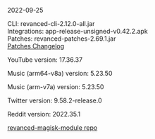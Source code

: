 2022-09-25
  
CLI: revanced-cli-2.12.0-all.jar  
Integrations: app-release-unsigned-v0.42.2.apk  
Patches: revanced-patches-2.69.1.jar  
[Patches Changelog](https://github.com/revanced/revanced-patches/releases/tag/v2.69.1)  

YouTube version: 17.36.37  

Music (arm64-v8a) version: 5.23.50  

Music (arm-v7a) version: 5.23.50  

Twitter version: 9.58.2-release.0  

Reddit version: 2022.35.1  

[revanced-magisk-module repo](https://github.com/j-hc/revanced-magisk-module)
